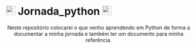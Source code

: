 # <img width='25' height='25' src="https://cdn-icons-png.flaticon.com/512/5968/5968350.png"/> Jornada_python  <img width='25' height='25' src="https://cdn-icons-png.flaticon.com/512/5968/5968350.png"/> 
<div align="center"> Neste repositório colocarei o que venho aprendendo em Python de forma a documentar a minha jornada e também ter um documento para minha referência. </div>
